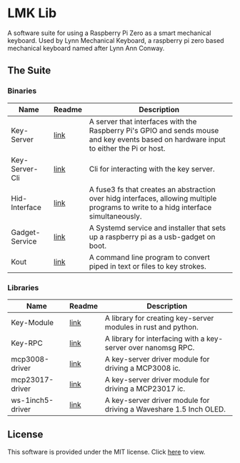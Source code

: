 # LMK Lib
A software suite for using a Raspberry Pi Zero as a smart mechanical keyboard. Used by Lynn Mechanical Keyboard, a raspberry pi zero based mechanical keyboard named after Lynn Ann Conway.

## The Suite

### Binaries
| Name | Readme | Description |
|------|--------|-------------|
|Key-Server|[link](bin/key-server/)|A server that interfaces with the Raspberry Pi's GPIO and sends mouse and key events based on hardware input to either the Pi or host.|
|Key-Server-Cli|[link](bin/key-server-cli/)|Cli for interacting with the key server.|
|Hid-Interface|[link](bin/hid-interface/)|A fuse3 fs that creates an abstraction over hidg interfaces, allowing multiple programs to write to a hidg interface simultaneously.|
|Gadget-Service|[link](bin/gadget-service/)|A Systemd service and installer that sets up a raspberry pi as a usb-gadget on boot.|
|Kout|[link](bin/kout/)|A command line program to convert piped in text or files to key strokes.|

### Libraries
| Name | Readme | Description |
|------|--------|-------------|
|Key-Module|[link](lib/key-module/)|A library for creating key-server modules in rust and python.|
|Key-RPC|[link](lib/key-rpc/)|A library for interfacing with a key-server over nanomsg RPC.|
|mcp3008-driver|[link](lib/mcp23017-driver/)| A key-server driver module for driving a MCP3008 ic.|
|mcp23017-driver|[link](lib/mcp23017-driver/)| A key-server driver module for driving a MCP23017 ic.|
|ws-1inch5-driver|[link](lib/ws-1in5-driver/)| A key-server driver module for driving a Waveshare 1.5 Inch OLED.|

## License
This software is provided under the MIT license. Click [here](./LICENSE) to view.